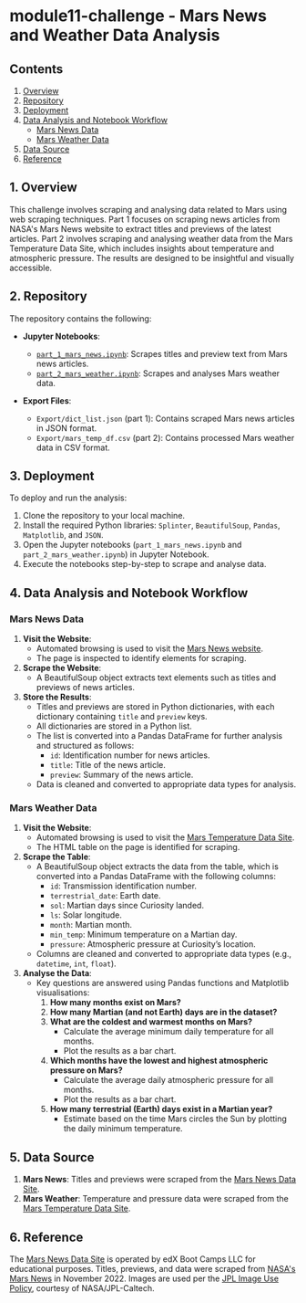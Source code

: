 # module11-challenge - Mars News and Weather Data Analysis

## Contents
1. [Overview](#1-overview)
2. [Repository](#2-repository)
3. [Deployment](#3-deployment)
4. [Data Analysis and Notebook Workflow](#4-data-analysis-and-notebook-workflow)
    - [Mars News Data](#mars-news-data)
    - [Mars Weather Data](#mars-weather-data)
5. [Data Source](#5-data-source)
6. [Reference](#6-reference)


## 1. Overview
This challenge involves scraping and analysing data related to Mars using web scraping techniques. Part 1 focuses on scraping news articles from NASA's Mars News website to extract titles and previews of the latest articles. Part 2 involves scraping and analysing weather data from the Mars Temperature Data Site, which includes insights about temperature and atmospheric pressure. The results are designed to be insightful and visually accessible.


## 2. Repository
The repository contains the following:

- **Jupyter Notebooks**:
    - [`part_1_mars_news.ipynb`](part_1_mars_news.ipynb): Scrapes titles and preview text from Mars news articles.
    - [`part_2_mars_weather.ipynb`](part_2_mars_weather.ipynb): Scrapes and analyses Mars weather data.

- **Export Files**:
    - `Export/dict_list.json` (part 1): Contains scraped Mars news articles in JSON format.
    - `Export/mars_temp_df.csv` (part 2): Contains processed Mars weather data in CSV format.


## 3. Deployment
To deploy and run the analysis:

1. Clone the repository to your local machine.
2. Install the required Python libraries: `Splinter`, `BeautifulSoup`, `Pandas`, `Matplotlib`, and `JSON`.
3. Open the Jupyter notebooks (`part_1_mars_news.ipynb` and `part_2_mars_weather.ipynb`) in Jupyter Notebook.
4. Execute the notebooks step-by-step to scrape and analyse data.


## 4. Data Analysis and Notebook Workflow

### Mars News Data
1. **Visit the Website**: 
    - Automated browsing is used to visit the [Mars News website](https://mars.nasa.gov/). 
    - The page is inspected to identify elements for scraping.
2. **Scrape the Website**: 
    - A BeautifulSoup object extracts text elements such as titles and previews of news articles.
3. **Store the Results**:
    - Titles and previews are stored in Python dictionaries, with each dictionary containing `title` and `preview` keys.
    - All dictionaries are stored in a Python list.
    - The list is converted into a Pandas DataFrame for further analysis and structured as follows:
        - `id`: Identification number for news articles.
        - `title`: Title of the news article.
        - `preview`: Summary of the news article.
    - Data is cleaned and converted to appropriate data types for analysis.

### Mars Weather Data
1. **Visit the Website**:
    - Automated browsing is used to visit the [Mars Temperature Data Site](https://static.bc-edx.com/data/web/mars_facts/temperature.html). 
    - The HTML table on the page is identified for scraping.
2. **Scrape the Table**:
    - A BeautifulSoup object extracts the data from the table, which is converted into a Pandas DataFrame with the following columns:
        - `id`: Transmission identification number.
        - `terrestrial_date`: Earth date.
        - `sol`: Martian days since Curiosity landed.
        - `ls`: Solar longitude.
        - `month`: Martian month.
        - `min_temp`: Minimum temperature on a Martian day.
        - `pressure`: Atmospheric pressure at Curiosity’s location.
    - Columns are cleaned and converted to appropriate data types (e.g., `datetime`, `int`, `float`).
3. **Analyse the Data**:
    - Key questions are answered using Pandas functions and Matplotlib visualisations:
        1. **How many months exist on Mars?**
        2. **How many Martian (and not Earth) days are in the dataset?**
        3. **What are the coldest and warmest months on Mars?**
            - Calculate the average minimum daily temperature for all months.
            - Plot the results as a bar chart.
        4. **Which months have the lowest and highest atmospheric pressure on Mars?**
            - Calculate the average daily atmospheric pressure for all months.
            - Plot the results as a bar chart.
        5. **How many terrestrial (Earth) days exist in a Martian year?**
            - Estimate based on the time Mars circles the Sun by plotting the daily minimum temperature.


## 5. Data Source
1. **Mars News**: Titles and previews were scraped from the [Mars News Data Site](https://static.bc-edx.com/data/web/mars_news/index.html).
2. **Mars Weather**: Temperature and pressure data were scraped from the [Mars Temperature Data Site](https://static.bc-edx.com/data/web/mars_facts/temperature.html).


## 6. Reference
The [Mars News Data Site](https://static.bc-edx.com/data/web/mars_news/index.html) is operated by edX Boot Camps LLC for educational purposes. Titles, previews, and data were scraped from [NASA's Mars News](https://mars.nasa.gov/) in November 2022. Images are used per the [JPL Image Use Policy](https://www.jpl.nasa.gov/jpl-image-use-policy), courtesy of NASA/JPL-Caltech.
